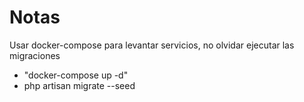 # Notas
Usar docker-compose para levantar servicios, no olvidar ejecutar las migraciones
* "docker-compose up -d" 
* php artisan migrate --seed
